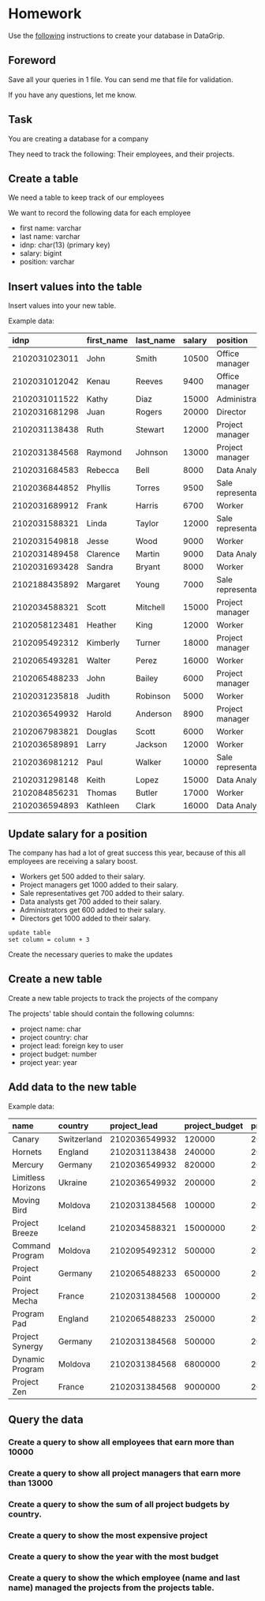 # Homework

Use the [following](lesson_19.md#creating-a-database-and-testing) instructions to create your database in DataGrip.

## Foreword

Save all your queries in 1 file. You can send me that file for validation.

If you have any questions, let me know.

## Task

You are creating a database for a company

They need to track the following: Their employees, and their projects.

## Create a table

We need a table to keep track of our employees

We want to record the following data for each employee

* first name: varchar
* last name: varchar
* idnp: char(13) (primary key)
* salary: bigint
* position: varchar

## Insert values into the table

Insert values into your new table.

Example data:

| idnp          | first\_name | last\_name | salary | position            |
|:--------------|:------------|:-----------|:-------|:--------------------|
| 2102031023011 | John        | Smith      | 10500  | Office manager      |
| 2102031012042 | Kenau       | Reeves     | 9400   | Office manager      |
| 2102031011522 | Kathy       | Diaz       | 15000  | Administrator       |
| 2102031681298 | Juan        | Rogers     | 20000  | Director            |
| 2102031138438 | Ruth        | Stewart    | 12000  | Project manager     |
| 2102031384568 | Raymond     | Johnson    | 13000  | Project manager     |
| 2102031684583 | Rebecca     | Bell       | 8000   | Data Analyst        |
| 2102036844852 | Phyllis     | Torres     | 9500   | Sale representative |
| 2102031689912 | Frank       | Harris     | 6700   | Worker              |
| 2102031588321 | Linda       | Taylor     | 12000  | Sale representative |
| 2102031549818 | Jesse       | Wood       | 9000   | Worker              |
| 2102031489458 | Clarence    | Martin     | 9000   | Data Analyst        |
| 2102031693428 | Sandra      | Bryant     | 8000   | Worker              |
| 2102188435892 | Margaret    | Young      | 7000   | Sale representative |
| 2102034588321 | Scott       | Mitchell   | 15000  | Project manager     |
| 2102058123481 | Heather     | King       | 12000  | Worker              |
| 2102095492312 | Kimberly    | Turner     | 18000  | Project manager     |
| 2102065493281 | Walter      | Perez      | 16000  | Worker              |
| 2102065488233 | John        | Bailey     | 6000   | Project manager     |
| 2102031235818 | Judith      | Robinson   | 5000   | Worker              |
| 2102036549932 | Harold      | Anderson   | 8900   | Project manager     |
| 2102067983821 | Douglas     | Scott      | 6000   | Worker              |
| 2102036589891 | Larry       | Jackson    | 12000  | Worker              |
| 2102036981212 | Paul        | Walker     | 10000  | Sale representative |
| 2102031298148 | Keith       | Lopez      | 15000  | Data Analyst        |
| 2102084856231 | Thomas      | Butler     | 17000  | Worker              |
| 2102036594893 | Kathleen    | Clark      | 16000  | Data Analyst        |

## Update salary for a position

The company has had a lot of great success this year, because of this all employees are receiving a salary boost.

* Workers get 500 added to their salary.
* Project managers get 1000 added to their salary.
* Sale representatives get 700 added to their salary.
* Data analysts get 700 added to their salary.
* Administrators get 600 added to their salary.
* Directors get 1000 added to their salary.

```
update table
set column = column + 3
```

Create the necessary queries to make the updates

## Create a new table

Create a new table projects to track the projects of the company

The projects' table should contain the following columns:

* project name: char
* project country: char
* project lead: foreign key to user
* project budget: number
* project year: year

## Add data to the new table

Example data:

| name               | country     | project\_lead | project\_budget | project\_year |
|:-------------------|:------------|:--------------|:----------------|:--------------|
| Canary             | Switzerland | 2102036549932 | 120000          | 2021          |
| Hornets            | England     | 2102031138438 | 240000          | 2021          |
| Mercury            | Germany     | 2102036549932 | 820000          | 2021          |
| Limitless Horizons | Ukraine     | 2102036549932 | 200000          | 2021          |
| Moving Bird        | Moldova     | 2102031384568 | 100000          | 2021          |
| Project Breeze     | Iceland     | 2102034588321 | 15000000        | 2021          |
| Command Program    | Moldova     | 2102095492312 | 500000          | 2022          |
| Project Point      | Germany     | 2102065488233 | 6500000         | 2012          |
| Project Mecha      | France      | 2102031384568 | 1000000         | 2014          |
| Program Pad        | England     | 2102065488233 | 250000          | 2015          |
| Project Synergy    | Germany     | 2102031384568 | 500000          | 2018          |
| Dynamic Program    | Moldova     | 2102031384568 | 6800000         | 2019          |
| Project Zen        | France      | 2102031384568 | 9000000         | 2017          |

## Query the data

### Create a query to show all employees that earn more than 10000

### Create a query to show all project managers that earn more than 13000

### Create a query to show the sum of all project budgets by country.

### Create a query to show the most expensive project

### Create a query to show the year with the most budget

### Create a query to show the which employee (name and last name) managed the projects from the projects table.
